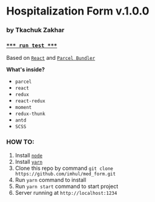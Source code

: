# Hospitalization Form v.1.0.0

### by Tkachuk Zakhar

### [`*** run test ***`](https://med.uax.cloud/)

Based on [`React`](https://reactjs.org/) and [`Parcel Bundler`](https://parceljs.org)

**What's inside?**

* `parcel`
* `react`
* `redux`
* `react-redux`
* `moment`
* `redux-thunk`
* `antd`
* `SCSS`

### HOW TO:

1. Install [`node`](https://nodejs.org/)
2. Install [`yarn`](https://yarnpkg.com/ru/docs/install)
3. Clone this repo by command `git clone https://github.com/imhul/med_form.git`
4. Run `yarn` command to install
5. Run `yarn start` command to start project
6. Server running at `http://localhost:1234`

